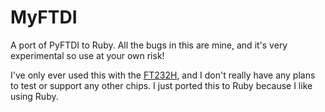 # MyFTDI

A port of PyFTDI to Ruby.  All the bugs in this are mine, and it's very
experimental so use at your own risk!

I've only ever used this with the
[FT232H](https://learn.adafruit.com/adafruit-ft232h-breakout/overview), and I
don't really have any plans to test or support any other chips.  I just ported
this to Ruby because I like using Ruby.
